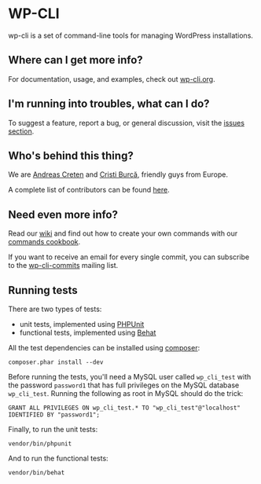 WP-CLI
========
wp-cli is a set of command-line tools for managing WordPress installations.

Where can I get more info?
--------------------------
For documentation, usage, and examples, check out [wp-cli.org](http://wp-cli.org/).

I'm running into troubles, what can I do?
-----------------------------------------

To suggest a feature, report a bug, or general discussion, visit the [issues section](https://github.com/wp-cli/wp-cli/issues).

Who's behind this thing?
------------------------

We are [Andreas Creten](https://github.com/andreascreten) and [Cristi Burcă](https://github.com/scribu), friendly guys from Europe.

A complete list of contributors can be found [here](https://github.com/wp-cli/wp-cli/contributors).

Need even more info?
--------------------
Read our [wiki](https://github.com/wp-cli/wp-cli/wiki) and find out how to create your own commands with our [commands cookbook](https://github.com/wp-cli/wp-cli/wiki/Commands-Cookbook).

If you want to receive an email for every single commit, you can subscribe to the [wp-cli-commits](https://groups.google.com/forum/?fromgroups=#!forum/wp-cli-commits) mailing list.

Running tests
-------------

There are two types of tests:

* unit tests, implemented using [PHPUnit](http://phpunit.de/)
* functional tests, implemented using [Behat](http://behat.org)

All the test dependencies can be installed using [composer](http://getcomposer.org/):

    composer.phar install --dev

Before running the tests, you'll need a MySQL user called `wp_cli_test` with the
password `password1` that has full privileges on the MySQL database `wp_cli_test`.
Running the following as root in MySQL should do the trick:

    GRANT ALL PRIVILEGES ON wp_cli_test.* TO "wp_cli_test"@"localhost"
    IDENTIFIED BY "password1";

Finally, to run the unit tests:

    vendor/bin/phpunit

And to run the functional tests:

    vendor/bin/behat
